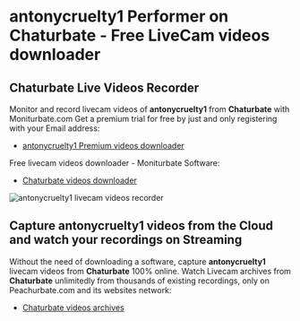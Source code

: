 # antonycruelty1 Performer on Chaturbate - Free LiveCam videos downloader

## Chaturbate Live Videos Recorder

Monitor and record livecam videos of **antonycruelty1** from **Chaturbate** with Moniturbate.com
Get a premium trial for free by just and only registering with your Email address:
* [antonycruelty1 Premium videos downloader](https://moniturbate.com/request-demo-licence-key.html)

Free livecam videos downloader - Moniturbate Software:
* [Chaturbate videos downloader](https://moniturbate.com/moniturbate-download-software.html)

![antonycruelty1 livecam videos recorder](https://peachurnet.com/templates/moniturbate-software.png)


## Capture antonycruelty1 videos from the Cloud and watch your recordings on Streaming

Without the need of downloading a software, capture **antonycruelty1** livecam videos from **Chaturbate** 100% online.
Watch Livecam archives from **Chaturbate** unlimitedly from thousands of existing recordings, only on Peachurbate.com and its websites network:
* [Chaturbate videos archives](https://peachurnet.com/)